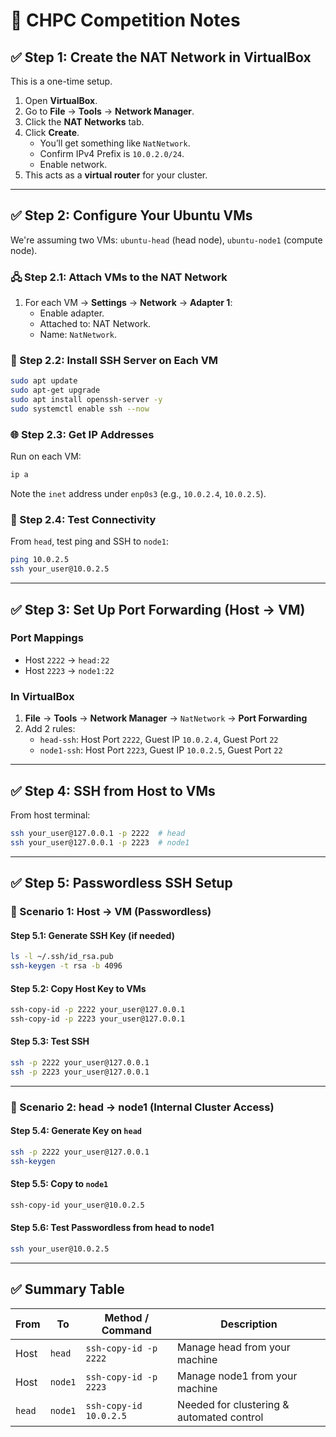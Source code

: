
# 🧠 CHPC Competition Notes

## ✅ Step 1: Create the NAT Network in VirtualBox

This is a one-time setup.

1. Open **VirtualBox**.
2. Go to **File** → **Tools** → **Network Manager**.
3. Click the **NAT Networks** tab.
4. Click **Create**.
   - You’ll get something like `NatNetwork`.
   - Confirm IPv4 Prefix is `10.0.2.0/24`.
   - Enable network.
5. This acts as a **virtual router** for your cluster.

---

## ✅ Step 2: Configure Your Ubuntu VMs

We're assuming two VMs: `ubuntu-head` (head node), `ubuntu-node1` (compute node).

### 🖧 Step 2.1: Attach VMs to the NAT Network

1. For each VM → **Settings** → **Network** → **Adapter 1**:
   - Enable adapter.
   - Attached to: NAT Network.
   - Name: `NatNetwork`.

### 🔐 Step 2.2: Install SSH Server on Each VM

```bash
sudo apt update
sudo apt-get upgrade
sudo apt install openssh-server -y
sudo systemctl enable ssh --now
```

### 🌐 Step 2.3: Get IP Addresses

Run on each VM:

```bash
ip a
```

Note the `inet` address under `enp0s3` (e.g., `10.0.2.4`, `10.0.2.5`).

### 📶 Step 2.4: Test Connectivity

From `head`, test ping and SSH to `node1`:

```bash
ping 10.0.2.5
ssh your_user@10.0.2.5
```

---

## ✅ Step 3: Set Up Port Forwarding (Host → VM)

### Port Mappings

- Host `2222` → `head:22`
- Host `2223` → `node1:22`

### In VirtualBox

1. **File** → **Tools** → **Network Manager** → `NatNetwork` → **Port Forwarding**
2. Add 2 rules:
   - `head-ssh`: Host Port `2222`, Guest IP `10.0.2.4`, Guest Port `22`
   - `node1-ssh`: Host Port `2223`, Guest IP `10.0.2.5`, Guest Port `22`

---

## ✅ Step 4: SSH from Host to VMs

From host terminal:

```bash
ssh your_user@127.0.0.1 -p 2222  # head
ssh your_user@127.0.0.1 -p 2223  # node1
```

---

## ✅ Step 5: Passwordless SSH Setup

### 🔐 Scenario 1: Host → VM (Passwordless)

#### Step 5.1: Generate SSH Key (if needed)

```bash
ls -l ~/.ssh/id_rsa.pub
ssh-keygen -t rsa -b 4096
```

#### Step 5.2: Copy Host Key to VMs

```bash
ssh-copy-id -p 2222 your_user@127.0.0.1
ssh-copy-id -p 2223 your_user@127.0.0.1
```

#### Step 5.3: Test SSH

```bash
ssh -p 2222 your_user@127.0.0.1
ssh -p 2223 your_user@127.0.0.1
```

---

### 🔁 Scenario 2: head → node1 (Internal Cluster Access)

#### Step 5.4: Generate Key on `head`

```bash
ssh -p 2222 your_user@127.0.0.1
ssh-keygen
```

#### Step 5.5: Copy to `node1`

```bash
ssh-copy-id your_user@10.0.2.5
```

#### Step 5.6: Test Passwordless from head to node1

```bash
ssh your_user@10.0.2.5
```

---

## ✅ Summary Table

| From       | To         | Method / Command              | Description                                                  |
|------------|------------|-------------------------------|--------------------------------------------------------------|
| Host       | `head`      | `ssh-copy-id -p 2222`         | Manage head from your machine                                 |
| Host       | `node1`      | `ssh-copy-id -p 2223`         | Manage node1 from your machine                                 |
| `head`      | `node1`      | `ssh-copy-id 10.0.2.5`        | Needed for clustering & automated control                    |

